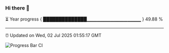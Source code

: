 ### Hi there 👋

⏳ Year progress { ██████████████▁▁▁▁▁▁▁▁▁▁▁▁▁▁▁▁ } 49.88 %

---

⏰ Updated on Wed, 02 Jul 2025 01:55:17 GMT

![Progress Bar CI](https://github.com/liununu/liununu/workflows/Progress%20Bar%20CI/badge.svg)
